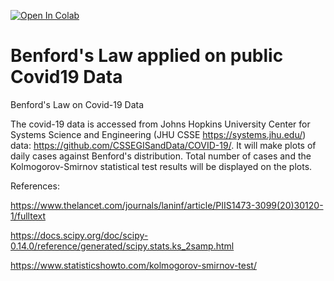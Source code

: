 [![Open In Colab](https://colab.research.google.com/assets/colab-badge.svg)](https://colab.research.google.com/github/schwaben-github/Benford-onCovid19/blob/main/Benford's_Law_on_Covid_19_Data.ipynb)

# Benford's Law applied on public Covid19 Data
Benford's Law on Covid-19 Data

The covid-19 data is accessed from Johns Hopkins University Center for Systems Science and Engineering (JHU CSSE https://systems.jhu.edu/) data: https://github.com/CSSEGISandData/COVID-19/. It will make plots of daily cases against Benford's distribution. Total number of cases and the Kolmogorov-Smirnov statistical test results will be displayed on the plots.

References:

https://www.thelancet.com/journals/laninf/article/PIIS1473-3099(20)30120-1/fulltext

https://docs.scipy.org/doc/scipy-0.14.0/reference/generated/scipy.stats.ks_2samp.html

https://www.statisticshowto.com/kolmogorov-smirnov-test/

